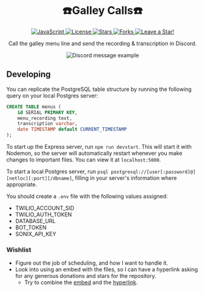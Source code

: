 <p align="center">
  <h1 align="center">☎️Galley Calls☎️</h1>
</p>

<p align="center">
  <a href="https://github.com/ajmeese7/galley-calls/search?l=javascript">
    <img src="https://img.shields.io/badge/language-JavaScript-yellow" alt="JavaScript" />
  </a>
  <a href="https://github.com/ajmeese7/galley-calls/blob/master/LICENSE.md">
    <img src="https://img.shields.io/github/license/ajmeese7/galley-calls" alt="License" />
  </a>
  <a href="https://github.com/ajmeese7/galley-calls/stargazers">
    <img src="https://img.shields.io/github/stars/ajmeese7/galley-calls" alt="Stars" />
  </a>
  <a href="https://github.com/ajmeese7/galley-calls/network/members">
    <img src="https://img.shields.io/github/forks/ajmeese7/galley-calls" alt="Forks" />
  </a>
  <a href="https://github.com/ajmeese7/galley-calls/stargazers">
    <img src="https://img.shields.io/static/v1?label=%F0%9F%8C%9F&message=If%20Useful&style=style=flat&color=BC4E99" alt="Leave a Star!"/>
  </a>
</p>

<p align="center">Call the galley menu line and send the recording & transcription in Discord.</p>
<p align="center">
<img alt="Discord message example" title="Discord message example" src="https://user-images.githubusercontent.com/17814535/91852193-18f76400-ec26-11ea-9252-0a79ca76a65f.png" />
</p>

## Developing
You can replicate the PostgreSQL table structure by running the following query
on your local Postgres server:

```sql
CREATE TABLE menus (
    id SERIAL PRIMARY KEY,
    menu_recording text,
    transcription varchar,
    date TIMESTAMP default CURRENT_TIMESTAMP
);
```

To start up the Express server, run `npm run devstart`. This will start it with
Nodemon, so the server will automatically restart whenever you make changes to
important files. You can view it at `localhost:5000`.

To start a local Postgres server, run `psql postgresql://[user[:password]@][netloc][:port][/dbname]`,
filling in your server's information where appropriate.

You should create a `.env` file with the following values assigned:
- TWILIO_ACCOUNT_SID
- TWILIO_AUTH_TOKEN
- DATABASE_URL
- BOT_TOKEN
- SONIX_API_KEY

### Wishlist
- Figure out the job of scheduling, and how I want to handle it.
- Look into using an embed with the files, so I can have a hyperlink asking
for any generous donations and stars for the repository.
    - Try to combine the [embed](https://stackoverflow.com/questions/45622168/sending-attachments-in-embed-field)
    and the [hyperlink](https://stackoverflow.com/questions/54753005/is-there-any-way-to-embed-a-hyperlink-in-a-richembed).